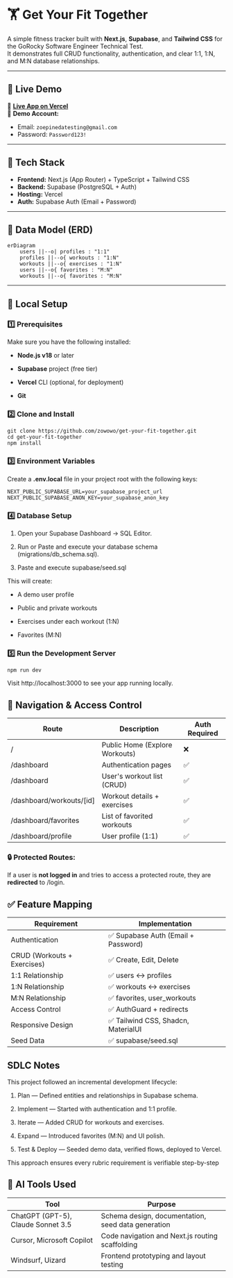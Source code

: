 # 🏋️ Get Your Fit Together

A simple fitness tracker built with **Next.js**, **Supabase**, and **Tailwind CSS** for the GoRocky Software Engineer Technical Test.  
It demonstrates full CRUD functionality, authentication, and clear 1:1, 1:N, and M:N database relationships.

---

## 🚀 Live Demo

🔗 **[Live App on Vercel](https://get-your-fit-together-hazel.vercel.app)**  
👤 **Demo Account:**

- Email: `zoepinedatesting@gmail.com`
- Password: `Password123!`

---

## 🧱 Tech Stack

- **Frontend:** Next.js (App Router) + TypeScript + Tailwind CSS
- **Backend:** Supabase (PostgreSQL + Auth)
- **Hosting:** Vercel
- **Auth:** Supabase Auth (Email + Password)

---

## 🧩 Data Model (ERD)

```mermaid
erDiagram
    users ||--o| profiles : "1:1"
    profiles ||--o{ workouts : "1:N"
    workouts ||--o{ exercises : "1:N"
    users ||--o{ favorites : "M:N"
    workouts ||--o{ favorites : "M:N"
```
---

## 📂 Local Setup
### 1️⃣ Prerequisites

Make sure you have the following installed:

- **Node.js
 v18** or later

- **Supabase**
 project (free tier)

- **Vercel** CLI
 (optional, for deployment)

- **Git**

### 2️⃣ Clone and Install
```
git clone https://github.com/zowowo/get-your-fit-together.git
cd get-your-fit-together
npm install
```

### 3️⃣ Environment Variables

Create a **.env.local** file in your project root with the following keys:

```
NEXT_PUBLIC_SUPABASE_URL=your_supabase_project_url
NEXT_PUBLIC_SUPABASE_ANON_KEY=your_supabase_anon_key
```

### 4️⃣ Database Setup

1. Open your Supabase Dashboard → SQL Editor.

2. Run or Paste and execute your database schema (migrations/db_schema.sql).

3. Paste and execute supabase/seed.sql

This will create:

- A demo user profile

- Public and private workouts

- Exercises under each workout (1:N)

- Favorites (M:N)

### 5️⃣ Run the Development Server
```
npm run dev
```

Visit http://localhost:3000 to see your app running locally.



## 🧭 Navigation & Access Control

| Route | Description | Auth Required |
| -------- | -------- | -------- |
| /        | Public Home (Explore Workouts)  | ❌  |
| /dashboard | Authentication pages | ✅  |
| /dashboard | User's workout list (CRUD)  | ✅  |
| /dashboard/workouts/[id] | Workout details + exercises | ✅  |
| /dashboard/favorites |List of favorited workouts| ✅  |
| /dashboard/profile | User profile (1:1) | ✅  |

### 🔒 Protected Routes:
If a user is **not logged in** and tries to access a protected route, they are **redirected** to /login.

## ✅ Feature Mapping
| Requirement | Implementation | 
| -------- | -------- | 
| Authentication | ✅ Supabase Auth (Email + Password)|
| CRUD (Workouts + Exercises) |✅ Create, Edit, Delete|
| 1:1 Relationship | ✅ users ↔ profiles|
| 1:N Relationship | ✅ workouts ↔ exercises|
| M:N Relationship | ✅ favorites, user_workouts|
| Access Control | ✅ AuthGuard + redirects|
| Responsive Design | ✅ Tailwind CSS, Shadcn, MaterialUI|
| Seed Data | ✅ supabase/seed.sql|

## SDLC Notes
This project followed an incremental development lifecycle:

1. Plan — Defined entities and relationships in Supabase schema.

2. Implement — Started with authentication and 1:1 profile.

3. Iterate — Added CRUD for workouts and exercises.

4. Expand — Introduced favorites (M:N) and UI polish.

5. Test & Deploy — Seeded demo data, verified flows, deployed to Vercel.

This approach ensures every rubric requirement is verifiable step-by-step

## 🧰 AI Tools Used
| Tool | Purpose | 
| -------- | -------- | 
| ChatGPT (GPT-5), Claude Sonnet 3.5 | Schema design, documentation, seed data generation|
| Cursor, Microsoft Copilot  |Code navigation and Next.js routing scaffolding|
| Windsurf, Uizard | Frontend prototyping and layout testing|
